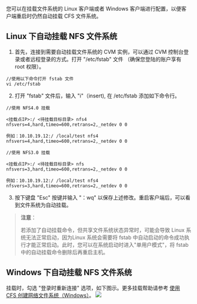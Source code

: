 
您可以在挂载文件系统的 Linux 客户端或者 Windows 客户端进行配置，以便客户端重启时仍然自动挂载 CFS 文件系统。

## Linux 下自动挂载 NFS 文件系统
1. 首先，连接到需要自动挂载文件系统的 CVM 实例，可以通过 CVM 控制台登录或者远程登录的方式。打开 "/etc/fstab" 文件 （确保您登陆的账户享有 root 权限）。
```
//使用以下命令打开 fstab 文件
vi /etc/fstab
```

2. 打开 "fstab" 文件后，输入 "i"（insert), 在 /etc/fstab 添加如下命令行。
```
//使用 NFS4.0 挂载

<挂载点IP>:/ <待挂载目标目录> nfs4 nfsvers=4,hard,timeo=600,retrans=2,_netdev 0 0

例如：10.10.19.12:/ /local/test nfs4 nfsvers=4,hard,timeo=600,retrans=2,_netdev 0 0
```

```
//使用 NFS3.0 挂载

<挂载点IP>:/ <待挂载目标目录> nfs nfsvers=3,hard,timeo=600,retrans=2,_netdev 0 0

例如：10.10.19.12:/ /local/test nfs4 nfsvers=3,hard,timeo=600,retrans=2,_netdev 0 0
```

3. 按下键盘 "Esc" 按键并输入 "：wq" 以保存上述修改。重启客户端后，可以看到文件系统为自动挂载。

> **注意**：
>
> 若添加了自动挂载命令，但共享文件系统状态异常时，可能会导致 Linux 系统无法正常启动，因为Linux 系统会需要将 fstab 中自动启动的命令成功执行才能正常启动。此时，您可以在系统启动时进入"单用户模式"，将 fstab 中的自动挂载命令删除后再重启主机。



## Windows 下自动挂载 NFS 文件系统
挂载时，勾选 "登录时重新连接" 选项，如下图示。更多挂载帮助请参考 [使用 CFS 创建网络文件系统（Windows）](https://cloud.tencent.com/document/product/582/11524)。
![](https://mc.qcloudimg.com/static/img/4bec827c8212a335b3173064184f7346/image.png)

